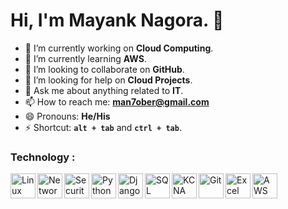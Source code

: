 # Hi, I'm Mayank Nagora. 👋

- 🔭 I’m currently working on <strong>Cloud Computing</strong>.
- 🌱 I’m currently learning <strong>AWS</strong>.
- 👯 I’m looking to collaborate on <strong>GitHub</strong>.
- 🤔 I’m looking for help on <strong>Cloud Projects</strong>.
- 💬 Ask me about anything related to <strong>IT</strong>.
- 📫 How to reach me: <strong>[man7ober@gmail.com](mailto:man7ober@gmail.com)</strong>
- 😄 Pronouns: <strong>He/His</strong>
- ⚡ Shortcut: <code><strong>alt + tab</strong></code> and <code><strong>ctrl + tab</strong></code>.

### Technology :
<img align="left" alt="Linux" width="40px" src="https://cdn-icons-png.freepik.com/512/15465/15465695.png?ga=GA1.1.482715163.1719123291" />
<img align="left" alt="Networking" width="40px" src="https://cdn-icons-png.flaticon.com/512/3598/3598209.png" />
<img align="left" alt="Security" width="40px" src="https://cdn-icons-png.flaticon.com/512/4744/4744315.png" />
<img align="left" alt="Python" width="40px" src="https://cdn-icons-png.flaticon.com/512/5968/5968350.png" />
<img align="left" alt="Django" width="40px" src="https://cdn.iconscout.com/icon/free/png-512/free-django-1-282754.png?f=webp&w=512" />
<img align="left" alt="SQL" width="40px" src="https://cdn.iconscout.com/icon/free/png-512/free-postgresql-226047.png?f=webp&w=512" />
<img align="left" alt="KCNA" width="40px" src="https://training.linuxfoundation.org/wp-content/uploads/2021/09/KCNA-Logo-300x300.png" />
<img align="left" alt="Git" width="40px" src="https://cdn.iconscout.com/icon/free/png-512/free-social-285-116319.png?f=webp&w=512" />
<img align="left" alt="Excel" width="40px" src="https://cdn-icons-png.flaticon.com/512/732/732220.png" />
<img align="left" alt="AWS" width="40px" src="https://img.icons8.com/?size=100&id=33039&format=png&color=000000" />
